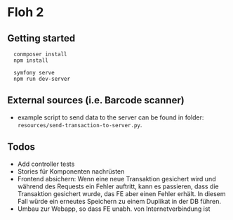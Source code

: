 Floh 2
======

## Getting started

```
  conmposer install
  npm install
  
  symfony serve
  npm run dev-server 
```

## External sources (i.e. Barcode scanner)

* example script to send data to the server can be found in folder: `resources/send-transaction-to-server.py`.

## Todos

* Add controller tests
* Stories für Komponenten nachrüsten
* Frontend absichern: Wenn eine neue Transaktion gesichert wird und während des Requests ein Fehler auftritt,
  kann es passieren, dass die Transaktion gesichert wurde, das FE aber einen Fehler erhält. In diesem Fall würde
  ein erneutes Speichern zu einem Duplikat in der DB führen.
* Umbau zur Webapp, so dass FE unabh. von Internetverbindung ist
